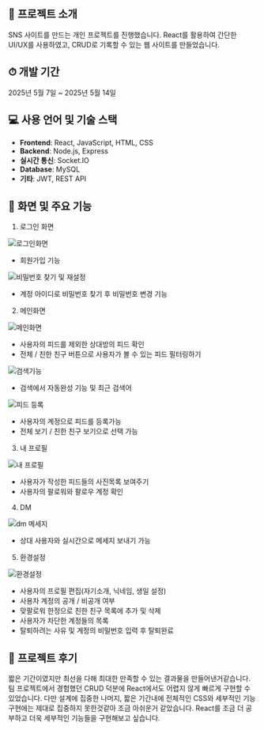 ## 📝 프로젝트 소개
SNS 사이트를 만드는 개인 프로젝트를 진행했습니다. 
React를 활용하여 간단한 UI/UX를 사용하였고, CRUD로 기록할 수 있는 웹 사이트를 만들었습니다.

## ⏱ 개발 기간
2025년 5월 7일 ~ 2025년 5월 14일

## 💻 사용 언어 및 기술 스택
- **Frontend**: React, JavaScript, HTML, CSS
- **Backend**: Node.js, Express
- **실시간 통신**: Socket.IO
- **Database**: MySQL
- **기타**: JWT, REST API

## 📱 화면 및 주요 기능
1. 로그인 화면

![로그인화면](https://github.com/user-attachments/assets/b16262a4-5c90-4022-a714-1a324c26a83c)
- 회원가입 기능
  
![비밀번호 찾기 및 재설정](https://github.com/user-attachments/assets/f02458ce-d00a-4030-814c-d11a04750b3a)
- 계정 아이디로 비밀번호 찾기 후 비밀번호 변경 기능

2. 메인화면

![메인화면](https://github.com/user-attachments/assets/c2128916-7a60-457e-a02e-44add81d9648)
- 사용자의 피드를 제외한 상대방의 피드 확인
- 전체 / 친한 친구 버튼으로 사용자가 볼 수 있는 피드 필터링하기

![검색기능](https://github.com/user-attachments/assets/ade57b8c-b3af-4d00-b916-033c32499819)
- 검색에서 자동완성 기능 및 최근 검색어

![피드 등록](https://github.com/user-attachments/assets/4510eed3-af33-4ef8-86b1-3ad3d65f2ffc)
- 사용자의 계정으로 피드를 등록가능
- 전체 보기 / 친한 친구 보기으로 선택 가능

3. 내 프로필

![내 프로필](https://github.com/user-attachments/assets/f5afede0-10d8-4ea0-96bc-f20d7e8baa02)
- 사용자가 작성한 피드들의 사진목록 보여주기
- 사용자의 팔로워와 팔로우 계정 확인

4. DM

![dm 메세지](https://github.com/user-attachments/assets/fbf97ca9-4940-465f-a806-b6a121b44ffa)
- 상대 사용자와 실시간으로 메세지 보내기 가능

5. 환경설정

![환경설정](https://github.com/user-attachments/assets/988947a0-8af8-4445-9d8d-d31f64fb411b)
- 사용자의 프로필 편집(자기소개, 닉네임, 생일 설정)
- 사용자 계정의 공개 / 비공개 여부
- 맞팔로워 한정으로 친한 친구 목록에 추가 및 삭제
- 사용자가 차단한 계정들의 목록
- 탈퇴하려는 사유 및 계정의 비밀번호 입력 후 탈퇴완료

## 💬 프로젝트 후기
짧은 기간이였지만 최선을 다해 최대한 만족할 수 있는 결과물을 만들어낸거같습니다.
팀 프로젝트에서 경험했던 CRUD 덕분에 React에서도 어렵지 않게 빠르게 구현할 수 있었습니다.
다만 설계에 집중한 나머지, 짧은 기간내에 전체적인 CSS와 세부적인 기능구현에는 제대로 집중하지 못한것같아 조금 아쉬운거 같았습니다.
React를 조금 더 공부하고 더욱 세부적인 기능들을 구현해보고 싶습니다.
